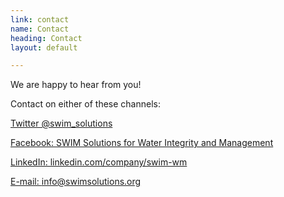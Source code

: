 ```yaml
---
link: contact
name: Contact
heading: Contact
layout: default

---
```


We are happy to hear from you!

Contact on either of these channels:

[Twitter @swim_solutions](https://twitter.com/swim_solutions)

[Facebook: SWIM Solutions for Water Integrity and Management](https://swimsolutions.facebook.com)

[LinkedIn: linkedin.com/company/swim-wm](https://linkedin.com/company/swim-wm)

[E-mail: info@swimsolutions.org](mailto:info@swimsolutions.org)